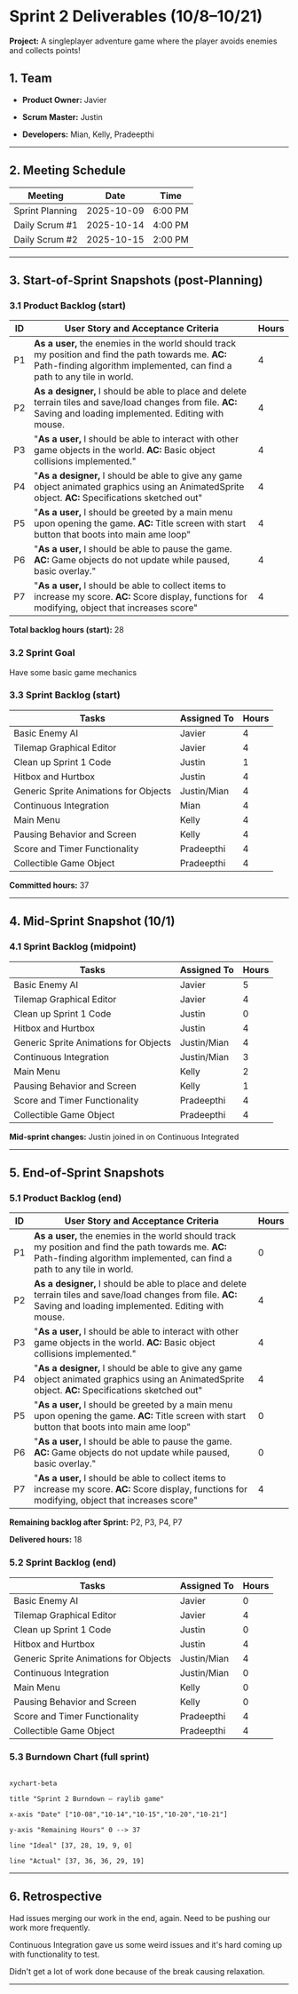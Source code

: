 

# Sprint 2 Deliverables (10/8–10/21)

  

**Project:** A singleplayer adventure game where the player avoids enemies and collects points!


## 1. Team  

-  **Product Owner:** Javier

-  **Scrum Master:** Justin

-  **Developers:** Mian, Kelly, Pradeepthi

---

  

## 2. Meeting Schedule

|Meeting|Date|Time|
|-------|----|----|
|Sprint Planning|2025-10-09|6:00 PM|Figured out the sprint backlog and assigned work|
|Daily Scrum #1|2025-10-14|4:00 PM|Quick check-in after break|
|Daily Scrum #2|2025-10-15|2:00 PM|Met in-class|

---

  

## 3. Start‑of‑Sprint Snapshots (post‑Planning)

  

### 3.1 Product Backlog (start)

  
  
|ID|	User Story and Acceptance Criteria|	Hours|
|--|--------------------------------------|------|
|P1|	**As a user,** the enemies in the world should track my position and find the path towards me. **AC:** Path-finding algorithm implemented, can find a path to any tile in world.|	4|
|P2|	**As a designer,** I should be able to place and delete terrain tiles and save/load changes from file. **AC:** Saving and loading implemented. Editing with mouse.|	4|
|P3|	"**As a user,** I should be able to interact with other game objects in the world. **AC:** Basic object collisions implemented."|	4|
|P4|	"**As a designer,** I should be able to give any game object animated graphics using an AnimatedSprite object. **AC:** Specifications sketched out"|	4|
|P5|	"**As a user,** I should be greeted by a main menu upon opening the game. **AC:** Title screen with start button that boots into main ame loop"|	4|
|P6|	"**As a user,** I should be able to pause the game. **AC:** Game objects do not update while paused, basic overlay."|	4|
|P7|	"**As a user,** I should be able to collect items to increase my score. **AC:** Score display, functions for modifying, object that increases score"|	4|


**Total backlog hours (start):** 28

  

### 3.2 Sprint Goal

Have some basic game mechanics

  

### 3.3 Sprint Backlog (start)

  

|Tasks|	Assigned To| Hours|
|-----|------------|------|
|Basic Enemy AI|	Javier|	4|
|Tilemap Graphical Editor|	Javier|	4|
|Clean up Sprint 1 Code|	Justin|	1|
|Hitbox and Hurtbox|	Justin|	4|
|Generic Sprite Animations for Objects|	Justin/Mian|	4|
|Continuous Integration|	Mian|	4|
|Main Menu|	Kelly|	4|
|Pausing Behavior and Screen|	Kelly|	4|
|Score and Timer Functionality|	Pradeepthi|	4|
|Collectible Game Object|	Pradeepthi|	4|

  
**Committed hours:** 37

  

---

  

## 4. Mid‑Sprint Snapshot (10/1)

  

### 4.1 Sprint Backlog (midpoint)
|Tasks|	Assigned To| Hours|
|-----|------------|------|
|Basic Enemy AI|	Javier|	5|
|Tilemap Graphical Editor|	Javier|	4|
|Clean up Sprint 1 Code|	Justin|	0|
|Hitbox and Hurtbox|	Justin|	4|
|Generic Sprite Animations for Objects|	Justin/Mian|	4|
|Continuous Integration|	Justin/Mian|	3|
|Main Menu|	Kelly|	2|
|Pausing Behavior and Screen|	Kelly|	1|
|Score and Timer Functionality|	Pradeepthi|	4|
|Collectible Game Object|	Pradeepthi|	4|

  

**Mid‑sprint changes:**
Justin joined in on Continuous Integrated

  

---

## 5. End‑of‑Sprint Snapshots

  

### 5.1 Product Backlog (end)
|ID|	User Story and Acceptance Criteria|	Hours|
|--|--------------------------------------|------|
|P1|	**As a user,** the enemies in the world should track my position and find the path towards me. **AC:** Path-finding algorithm implemented, can find a path to any tile in world.|	0|
|P2|	**As a designer,** I should be able to place and delete terrain tiles and save/load changes from file. **AC:** Saving and loading implemented. Editing with mouse.|	4|
|P3|	"**As a user,** I should be able to interact with other game objects in the world. **AC:** Basic object collisions implemented."|	4|
|P4|	"**As a designer,** I should be able to give any game object animated graphics using an AnimatedSprite object. **AC:** Specifications sketched out"|	4|
|P5|	"**As a user,** I should be greeted by a main menu upon opening the game. **AC:** Title screen with start button that boots into main ame loop"|	0|
|P6|	"**As a user,** I should be able to pause the game. **AC:** Game objects do not update while paused, basic overlay."|   0|
|P7|	"**As a user,** I should be able to collect items to increase my score. **AC:** Score display, functions for modifying, object that increases score"|	4|

  

**Remaining backlog after Sprint:** P2, P3, P4, P7

**Delivered hours:** 18

  

### 5.2 Sprint Backlog (end)
|Tasks|	Assigned To| Hours|
|-----|------------|------|
|Basic Enemy AI|	Javier|	0|
|Tilemap Graphical Editor|	Javier|	4|
|Clean up Sprint 1 Code|	Justin|	0|
|Hitbox and Hurtbox|	Justin|	4|
|Generic Sprite Animations for Objects|	Justin/Mian|	4|
|Continuous Integration|	Justin/Mian|	0|
|Main Menu|	Kelly|	0|
|Pausing Behavior and Screen|	Kelly|	0|
|Score and Timer Functionality|	Pradeepthi|	4|
|Collectible Game Object|	Pradeepthi|	4|
  
  

### 5.3 Burndown Chart (full sprint)


```mermaid

xychart-beta

title "Sprint 2 Burndown — raylib game"

x-axis "Date" ["10-08","10-14","10-15","10-20","10-21"]

y-axis "Remaining Hours" 0 --> 37

line "Ideal" [37, 28, 19, 9, 0]

line "Actual" [37, 36, 36, 29, 19]

```


---

  

## 6. Retrospective

Had issues merging our work in the end, again. Need to be pushing our work more frequently.

Continuous Integration gave us some weird issues and it's hard coming up with functionality to test.

Didn't get a lot of work done because of the break causing relaxation.
  
---